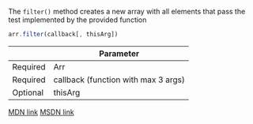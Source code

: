 The `filter()` method creates a new array with all elements that pass the test implemented by the provided function

```js
arr.filter(callback[, thisArg])
```
|          | Parameter                           |
|----------|-------------------------------------|
| Required | Arr                                 |
| Required | callback (function with max 3 args) |
| Optional | thisArg                             |

[MDN link](https://developer.mozilla.org/en-US/docs/Web/JavaScript/Reference/Global_Objects/Array/filter)
[MSDN link](https://msdn.microsoft.com/library/ff679973%28v=vs.94%29.aspx?f=255&MSPPError=-2147217396)
